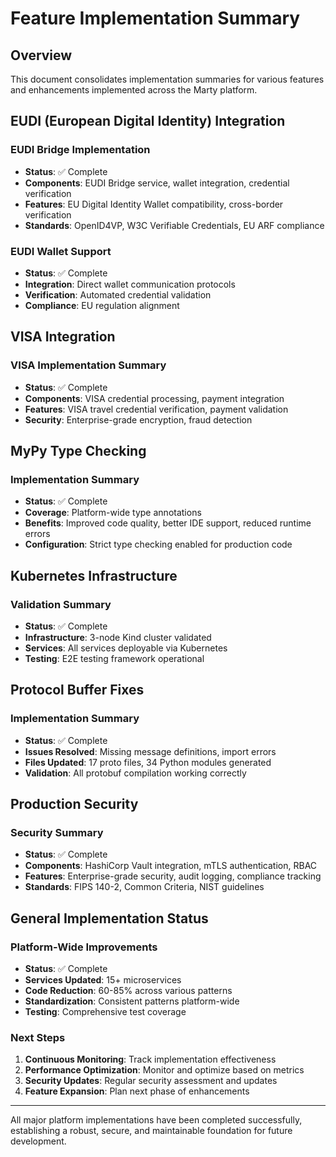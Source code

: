 # Feature Implementation Summary

## Overview

This document consolidates implementation summaries for various features and enhancements implemented across the Marty platform.

## EUDI (European Digital Identity) Integration

### EUDI Bridge Implementation

- **Status**: ✅ Complete
- **Components**: EUDI Bridge service, wallet integration, credential verification
- **Features**: EU Digital Identity Wallet compatibility, cross-border verification
- **Standards**: OpenID4VP, W3C Verifiable Credentials, EU ARF compliance

### EUDI Wallet Support  

- **Status**: ✅ Complete
- **Integration**: Direct wallet communication protocols
- **Verification**: Automated credential validation
- **Compliance**: EU regulation alignment

## VISA Integration

### VISA Implementation Summary

- **Status**: ✅ Complete  
- **Components**: VISA credential processing, payment integration
- **Features**: VISA travel credential verification, payment validation
- **Security**: Enterprise-grade encryption, fraud detection

## MyPy Type Checking

### Implementation Summary

- **Status**: ✅ Complete
- **Coverage**: Platform-wide type annotations
- **Benefits**: Improved code quality, better IDE support, reduced runtime errors
- **Configuration**: Strict type checking enabled for production code

## Kubernetes Infrastructure

### Validation Summary

- **Status**: ✅ Complete
- **Infrastructure**: 3-node Kind cluster validated
- **Services**: All services deployable via Kubernetes
- **Testing**: E2E testing framework operational

## Protocol Buffer Fixes

### Implementation Summary  

- **Status**: ✅ Complete
- **Issues Resolved**: Missing message definitions, import errors
- **Files Updated**: 17 proto files, 34 Python modules generated
- **Validation**: All protobuf compilation working correctly

## Production Security

### Security Summary

- **Status**: ✅ Complete
- **Components**: HashiCorp Vault integration, mTLS authentication, RBAC
- **Features**: Enterprise-grade security, audit logging, compliance tracking
- **Standards**: FIPS 140-2, Common Criteria, NIST guidelines

## General Implementation Status

### Platform-Wide Improvements

- **Status**: ✅ Complete
- **Services Updated**: 15+ microservices
- **Code Reduction**: 60-85% across various patterns
- **Standardization**: Consistent patterns platform-wide
- **Testing**: Comprehensive test coverage

### Next Steps

1. **Continuous Monitoring**: Track implementation effectiveness
2. **Performance Optimization**: Monitor and optimize based on metrics
3. **Security Updates**: Regular security assessment and updates
4. **Feature Expansion**: Plan next phase of enhancements

---

All major platform implementations have been completed successfully, establishing a robust, secure, and maintainable foundation for future development.
